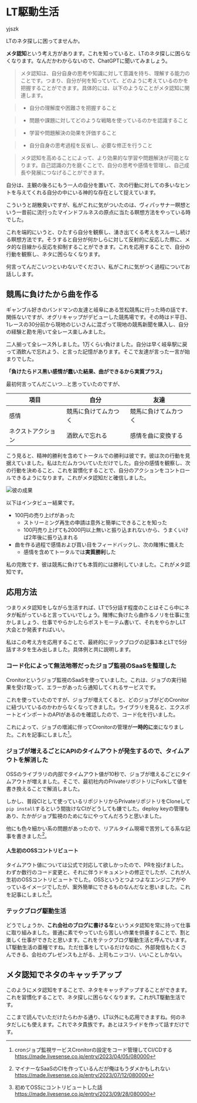 # LT駆動生活

<div class="flushright">yjszk</div>

LTのネタ探しに困ってませんか。

**メタ認知**という考え方があります。これを知っていると、LTのネタ探しに困らなくなります。なんだかわからないので、ChatGPTに聞いてみましょう。


>メタ認知は、自分自身の思考や知識に対して意識を持ち、理解する能力のことです。つまり、自分が何を知っていて、どのように考えているのかを把握することができます。具体的には、以下のようなことがメタ認知に関連します。

> - 自分の理解度や困難さを把握すること

> - 問題や課題に対してどのような戦略を使っているのかを認識すること

> - 学習や問題解決の効果を評価すること

> - 自分自身の思考過程を反省し、必要な修正を行うこと

>メタ認知を高めることによって、より効果的な学習や問題解決が可能となります。自己認識の力を磨くことで、自分の思考や感情を管理し、自己成長や発展につなげることができます。


自分は、主観の後ろにもう一人の自分を置いて、次の行動に対しての多いなヒントを与えてくれる自分の中にいる神的な存在として捉えています。

こういうと胡散臭いですが、私がこれに気がついたのは、ヴィパッサナー瞑想という一昔前に流行ったマインドフルネスの原点に当たる瞑想方法をやっている時でした。

これを端的にいうと、ひたすら自分を観察し、湧き出てくる考えをスルーし続ける瞑想方法です。そうすると自分が何かしらに対して反射的に反応した際に、メタ的な目線から反応を抑制することができます。これを応用することで、自分の行動を観察し、ネタに困らなくなります。

何言ってんだこいつといわないでください、私がこれに気がつく過程についてお話しします。

## 競馬に負けたから曲を作る
ギャンブル好きのバンドマンの友達と岐阜にある笠松競馬に行った時の話です、関係ないですが、オグリキャップがデビューした競馬場です。その時はド平日、1レースの30分前から現地のじいさんに混ざって現地の競馬新聞を購入し、自分の経験と勘を用いて全レース楽しみました。

二人揃って全レース外しました。1万くらい負けました。自分は早く岐阜駅に戻って酒飲んで忘れよう、と言った記憶があります。そこで友達が言った一言が始まりでした。

**「負けたらドス黒い感情が蠢いた結果、曲ができるから実質プラス」**

最初何言ってんだこいつ…と思っていたのですが、

| 項目 | 自分 | 友達 |
| -------- | -------- | -------- |
| 感情 | 競馬に負けてムカつく| 競馬に負けてムカつく|
| ネクストアクション| 酒飲んで忘れる| 感情を曲に変換する|

こう見ると、精神的勝利を含めてトータルでの勝利は彼です。彼は次の行動を見据えていました。私はただムカついていただけでした。自分の感情を観察し、次の行動を決めること、これを習慣化することで、自分のアクションをコントロールできるようになります。これがメタ認知だと確信しました。

![彼の成果](images/chap-y_suzuki-ldl/loser_song.png?scale=0.5)

以下はインタビュー結果です。

- 100円の売り上げがあった
  - ストリーミング再生の申請は意外と簡単にできることを知った
  - 100円売り上げても2000円以上無いと振り込まれないから、うまくいけば2年後に振り込まれる
- 曲を作る過程で感情および買い目をフィードバックし、次の賭博に備えた
  - 感情を含めてトータルでは**実質勝利**した

私の完敗です、彼は競馬に負けても本質的には勝利していました。これがメタ認知です。

## 応用方法
つまりメタ認知をしながら生活すれば、LTで5分話す程度のことはそこら中にネタが転がっていると言っていいでしょう。賭博に負けたら曲作るノリを仕事に生かしましょう、仕事でやらかしたらポストモーテム書いて、それをやらかしLT大会とか発表すればいい。

私はこの考え方を応用することで、最終的にテックブログの記事3本とLTで5分話すネタを生み出しました。具体例と共に説明します。

### コード化によって無法地帯だったジョブ監視のSaaSを整理した
Cronitorというジョブ監視のSaaSを使っていました。これは、ジョブの実行結果を受け取って、エラーがあったら通知してくれるサービスです。

これを使っていたのですが、ジョブが増えてくると、どのジョブがどのCronitorに紐づいているのかわからなくなってきました。ライブラリを見ると、エクスポートとインポートのAPIがあるのを確認したので、コード化を行いました。

これによって、ジョブの増減に伴ってCronitorの管理が**一時的に**楽になりました。これを記事にしました[^1]。

### ジョブが増えるごとにAPIのタイムアウトが発生するので、タイムアウトを解消した
OSSのライブラリの内部でタイムアウト値が10秒で、ジョブが増えるごとにタイムアウトが増えました。そこで、最初社内のPrivateリポジトリにForkして値を書き換えることで解消しました。

しかし、普段CIとして使っているリポジトリからPrivateリポジトリをCloneして`pip install`するという間抜けなCIがどうしても嫌でした。deploy keyの管理もあり、たかがジョブ監視のためになにやってんだろうと思いました。

他にも色々細かい系の問題があったので、リアルタイム現場で苦労してる系な記事を書きました[^2]。

#### 人生初のOSSコントリビュート
タイムアウト値については公式で対応して欲しかったので、PRを投げました。わずか数行のコード変更と、それに伴うドキュメントの修正でしたが、これが人生初のOSSコントリビュートでした。OSSというとつよつよなエンジニアがやっているイメージでしたが、案外簡単にできるものなんだなと思いました。これを記事にしました[^3]。

### テックブログ駆動生活
どうでしょうか、**これ会社のブログに書けるな**というメタ認知を常に持って仕事に取り組みました。普通に素でやっていたら苦しい作業を供養することで、割と楽しく仕事ができたと思います。これをテックブログ駆動生活と呼んでいます。LT駆動生活の亜種ですね。ただ仕事をしているだけなのに、外部発信もたくさんできる、会社のプレゼンスも上がる、上司もニッコリ、いいことしかない。

## メタ認知でネタのキャッチアップ
このようにメタ認知をすることで、ネタをキャッチアップすることができます。これを習慣化することで、ネタ探しに困らなくなります。これがLT駆動生活です。

ここまで読んでいただけたらわかる通り、LT以外にも応用できますね。何のネタだしにも使えます。これでネタ貴族です。あとはスライドを作って話すだけです。

[^1]: cronジョブ監視サービスCronitorの設定をコード管理してCI/CDする https://made.livesense.co.jp/entry/2023/04/05/080000
[^2]: マイナーなSaaSのCIを作っているんだが俺はもうダメかもしれない https://made.livesense.co.jp/entry/2023/07/12/080000
[^3]: 初めてOSSにコントリビュートした話 https://made.livesense.co.jp/entry/2023/09/28/080000
